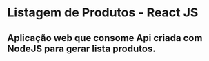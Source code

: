 # Listagem de Produtos - React JS

## Aplicação web que consome Api criada com NodeJS para gerar lista produtos.


